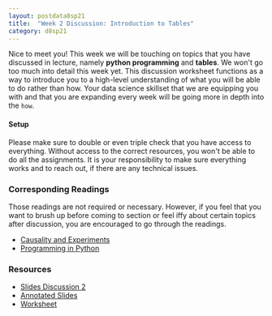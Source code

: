 ```yaml
---
layout: postdata8sp21
title:  "Week 2 Discussion: Introduction to Tables"
category: d8sp21
---
```


Nice to meet you! This week we will be touching on topics that you have discussed in lecture, namely **python programming** and **tables**. We won't go too much into detail this week yet. This discussion worksheet functions as a way to introduce you to a high-level understanding of what you will be able to do rather than how. Your data science skillset that we are equipping you with and that you are expanding every week will be going more in depth into the `how`.

#### Setup

Please make sure to double or even triple check that you have access to everything. Without access to the correct resources, you won't be able to do all the assignments. It is your responsibility to make sure everything works and to reach out, if there are any technical issues.


### Corresponding Readings

Those readings are not required or necessary. However, if you feel that you want to brush up before coming to section or feel iffy about certain topics after discussion, you are encouraged to go through the readings.

- [Causality and Experiments](https://www.inferentialthinking.com/chapters/02/causality-and-experiments.html)
- [Programming in Python](https://www.inferentialthinking.com/chapters/03/programming-in-python.html)


### Resources

- [Slides Discussion 2](/assets/docs/d8-sp21-dis02.pdf)
- [Annotated Slides](/assets/docs/dis01sp21-sol.pdf)
- [Worksheet](http://tinyurl.com/d8discussion2)
